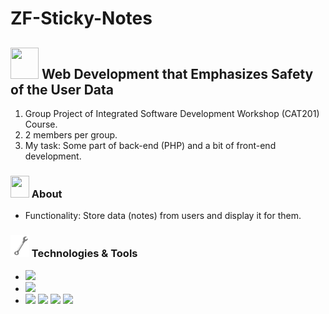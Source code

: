 # ZF-Sticky-Notes


## <img src="https://c.tenor.com/tuWo2tnew9wAAAAi/statement-calendar.gif" width="45px" height="50px"> Web Development that Emphasizes Safety of the User Data
1. Group Project of Integrated Software Development Workshop (CAT201) Course.
2. 2 members per group.
3. My task: Some part of back-end (PHP) and a bit of front-end development.


### <img src="https://c.tenor.com/ubvX6P6dkhUAAAAi/question-mark.gif" width="30px" height="35px"> About
- Functionality: Store data (notes) from users and display it for them.


### <img src="https://raw.githubusercontent.com/farisfs73x/farisfs73x/main/assets/tool.gif" width="30px" height="35px"> Technologies & Tools
- ![](https://img.shields.io/badge/OS-Windows-informational?style=flat&logo=windows&logoColor=white&color=58a6ff)
- ![](https://img.shields.io/badge/IDE-PhpStorm-informational?style=flat&logo=phpstorm&logoColor=white&color=58a6ff)
- ![](https://img.shields.io/badge/Code-HTML-informational?style=flat&logo=html5&logoColor=white&color=58a6ff)
![](https://img.shields.io/badge/Code-CSS-informational?style=flat&logo=css3&logoColor=white&color=58a6ff)
![](https://img.shields.io/badge/Code-PHP-informational?style=flat&logo=php&logoColor=white&color=58a6ff)
![](https://img.shields.io/badge/Code-MySQL-informational?style=flat&logo=mysql&logoColor=white&color=58a6ff)
